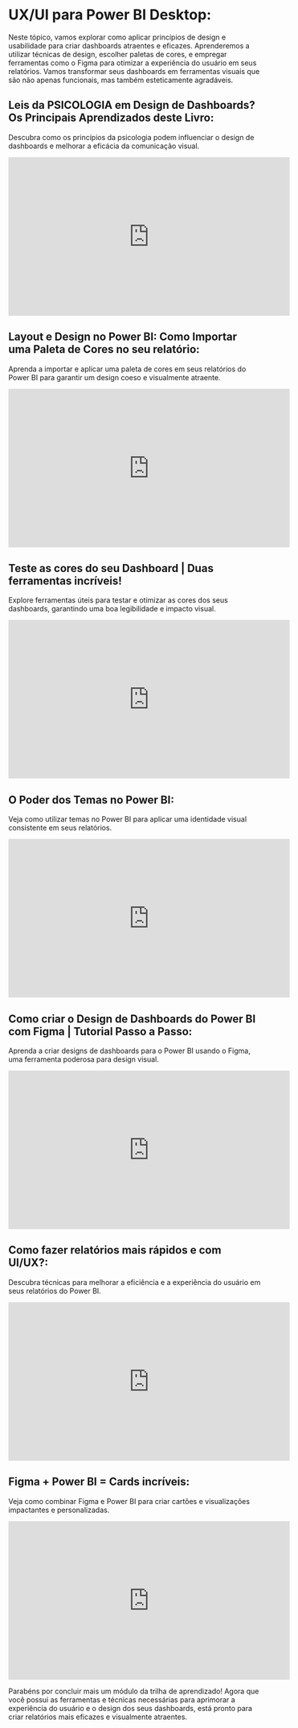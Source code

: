 # UX/UI para Power BI Desktop:

Neste tópico, vamos explorar como aplicar princípios de design e usabilidade para criar dashboards atraentes e eficazes. Aprenderemos a utilizar técnicas de design, escolher paletas de cores, e empregar ferramentas como o Figma para otimizar a experiência do usuário em seus relatórios. Vamos transformar seus dashboards em ferramentas visuais que são não apenas funcionais, mas também esteticamente agradáveis.

## Leis da PSICOLOGIA em Design de Dashboards? Os Principais Aprendizados deste Livro:

Descubra como os princípios da psicologia podem influenciar o design de dashboards e melhorar a eficácia da comunicação visual.

<iframe width="560" height="315" src="https://www.youtube.com/embed/GrZ2PMSUvIU?si=LK8mITN-BM3M24R_" title="YouTube video player" frameborder="0" allow="accelerometer; autoplay; clipboard-write; encrypted-media; gyroscope; picture-in-picture; web-share" referrerpolicy="strict-origin-when-cross-origin" allowfullscreen></iframe>

## Layout e Design no Power BI: Como Importar uma Paleta de Cores no seu relatório:

Aprenda a importar e aplicar uma paleta de cores em seus relatórios do Power BI para garantir um design coeso e visualmente atraente. 

<iframe width="560" height="315" src="https://www.youtube.com/embed/8CX0SEL-km4?si=7ohpSh0Coc-8H5NJ" title="YouTube video player" frameborder="0" allow="accelerometer; autoplay; clipboard-write; encrypted-media; gyroscope; picture-in-picture; web-share" referrerpolicy="strict-origin-when-cross-origin" allowfullscreen></iframe>

## Teste as cores do seu Dashboard | Duas ferramentas incríveis!

Explore ferramentas úteis para testar e otimizar as cores dos seus dashboards, garantindo uma boa legibilidade e impacto visual.

<iframe width="560" height="315" src="https://www.youtube.com/embed/GqZBKALzZBA?si=uWa8tAmzpHwGHLb7" title="YouTube video player" frameborder="0" allow="accelerometer; autoplay; clipboard-write; encrypted-media; gyroscope; picture-in-picture; web-share" referrerpolicy="strict-origin-when-cross-origin" allowfullscreen></iframe>

## O Poder dos Temas no Power BI:

Veja como utilizar temas no Power BI para aplicar uma identidade visual consistente em seus relatórios. 

<iframe width="560" height="315" src="https://www.youtube.com/embed/42xuS0UGJsM?si=JDfRUQj7Nd8k2a_p" title="YouTube video player" frameborder="0" allow="accelerometer; autoplay; clipboard-write; encrypted-media; gyroscope; picture-in-picture; web-share" referrerpolicy="strict-origin-when-cross-origin" allowfullscreen></iframe>

## Como criar o Design de Dashboards do Power BI com Figma | Tutorial Passo a Passo:

Aprenda a criar designs de dashboards para o Power BI usando o Figma, uma ferramenta poderosa para design visual. 

<iframe width="560" height="315" src="https://www.youtube.com/embed/k2jrcdIYeWY?si=XwetlSGFutnqBx_e" title="YouTube video player" frameborder="0" allow="accelerometer; autoplay; clipboard-write; encrypted-media; gyroscope; picture-in-picture; web-share" referrerpolicy="strict-origin-when-cross-origin" allowfullscreen></iframe>

## Como fazer relatórios mais rápidos e com UI/UX?:

Descubra técnicas para melhorar a eficiência e a experiência do usuário em seus relatórios do Power BI.

<iframe width="560" height="315" src="https://www.youtube.com/embed/-zgxbly9XL0?si=AOCfNxsRHTrFO969" title="YouTube video player" frameborder="0" allow="accelerometer; autoplay; clipboard-write; encrypted-media; gyroscope; picture-in-picture; web-share" referrerpolicy="strict-origin-when-cross-origin" allowfullscreen></iframe>

## Figma + Power BI = Cards incríveis:

Veja como combinar Figma e Power BI para criar cartões e visualizações impactantes e personalizadas.

<iframe width="560" height="315" src="https://www.youtube.com/embed/-wYBOVK09_Y?si=IWXJ8BWP7NpRzS0c" title="YouTube video player" frameborder="0" allow="accelerometer; autoplay; clipboard-write; encrypted-media; gyroscope; picture-in-picture; web-share" referrerpolicy="strict-origin-when-cross-origin" allowfullscreen></iframe>

Parabéns por concluir mais um módulo da trilha de aprendizado! Agora que você possui as ferramentas e técnicas necessárias para aprimorar a experiência do usuário e o design dos seus dashboards, está pronto para criar relatórios mais eficazes e visualmente atraentes.